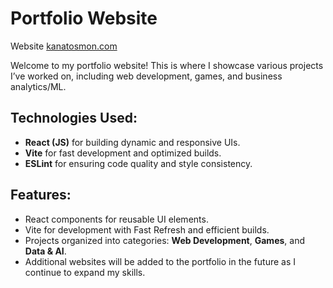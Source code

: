 # Portfolio Website

Website [kanatosmon.com](https://kanatosmon.com/)

Welcome to my portfolio website! This is where I showcase various projects I’ve worked on, including web development, games, and business analytics/ML.

## Technologies Used:
- **React (JS)** for building dynamic and responsive UIs.
- **Vite** for fast development and optimized builds.
- **ESLint** for ensuring code quality and style consistency.

## Features:
- React components for reusable UI elements.
- Vite for development with Fast Refresh and efficient builds.
- Projects organized into categories: **Web Development**, **Games**, and **Data & AI**.
- Additional websites will be added to the portfolio in the future as I continue to expand my skills.
